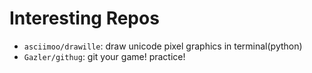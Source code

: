 # Interesting Repos

* `asciimoo/drawille`: draw unicode pixel graphics in terminal(python)
* `Gazler/githug`: git your game! practice!
